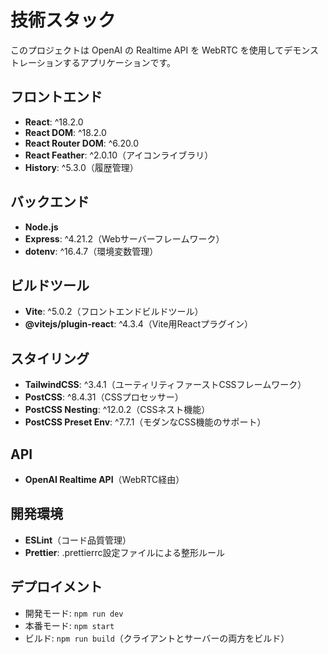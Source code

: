 # 技術スタック

このプロジェクトは OpenAI の Realtime API を WebRTC を使用してデモンストレーションするアプリケーションです。

## フロントエンド
- **React**: ^18.2.0
- **React DOM**: ^18.2.0
- **React Router DOM**: ^6.20.0
- **React Feather**: ^2.0.10（アイコンライブラリ）
- **History**: ^5.3.0（履歴管理）

## バックエンド
- **Node.js**
- **Express**: ^4.21.2（Webサーバーフレームワーク）
- **dotenv**: ^16.4.7（環境変数管理）

## ビルドツール
- **Vite**: ^5.0.2（フロントエンドビルドツール）
- **@vitejs/plugin-react**: ^4.3.4（Vite用Reactプラグイン）

## スタイリング
- **TailwindCSS**: ^3.4.1（ユーティリティファーストCSSフレームワーク）
- **PostCSS**: ^8.4.31（CSSプロセッサー）
- **PostCSS Nesting**: ^12.0.2（CSSネスト機能）
- **PostCSS Preset Env**: ^7.7.1（モダンなCSS機能のサポート）

## API
- **OpenAI Realtime API**（WebRTC経由）

## 開発環境
- **ESLint**（コード品質管理）
- **Prettier**: .prettierrc設定ファイルによる整形ルール

## デプロイメント
- 開発モード: `npm run dev`
- 本番モード: `npm start`
- ビルド: `npm run build`（クライアントとサーバーの両方をビルド） 
